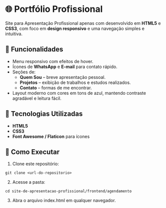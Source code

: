 # 🌐 Portfólio Profissional
Site para Apresentação Profissional apenas com desenvolvido em **HTML5** e **CSS3**, com foco em **design responsivo** e uma navegação simples e intuitiva.

## 🚀 Funcionalidades

- Menu responsivo com efeitos de hover.
- Ícones de **WhatsApp** e **E-mail** para contato rápido.
- Seções de:
  - **Quem Sou** – breve apresentação pessoal.
  - **Projetos** – exibição de trabalhos e estudos realizados.
  - **Contato** – formas de me encontrar.
- Layout moderno com cores em tons de azul, mantendo contraste agradável e leitura fácil.

## 🚀 Tecnologias Utilizadas

- **HTML5**
- **CSS3**
- **Font Awesome / Flaticon** para ícones

## 🔧 Como Executar
1. Clone este repositório:
```
git clone <url-do-repositorio>
```

2. Acesse a pasta:
```
cd site-de-apresentacao-profissional/frontend/agendamento
```

3. Abra o arquivo index.html em qualquer navegador.
